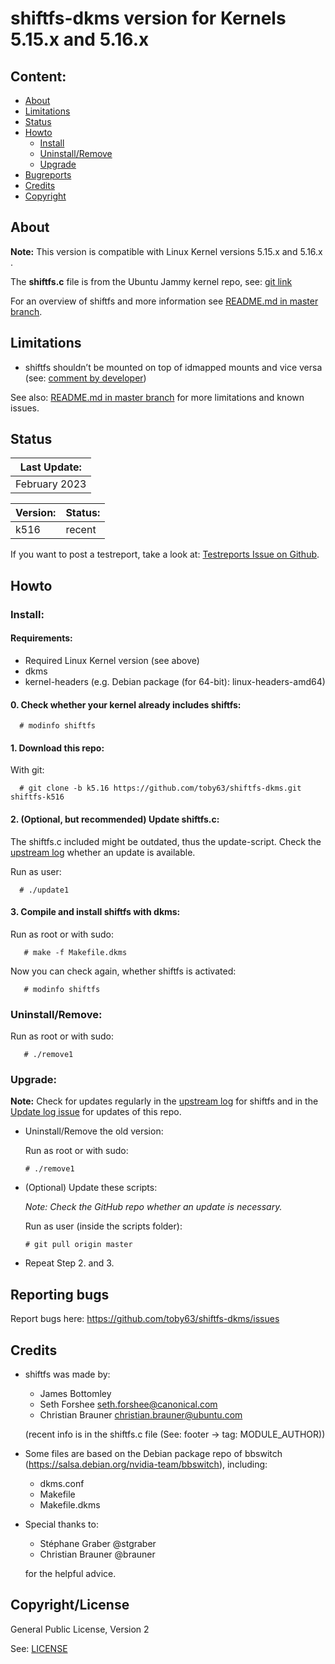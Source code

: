 
# shiftfs-dkms version for Kernels 5.15.x and 5.16.x

Content:
--------
* [About](#about)
* [Limitations](#limitations)
* [Status](#status)
* [Howto](#howto)
    * [Install](#install)
    * [Uninstall/Remove](#uninstallremove)
    * [Upgrade](#upgrade)
* [Bugreports](#reporting-bugs)
* [Credits](#credits)
* [Copyright](#copyrightlicense)


## About

**Note:** This version is compatible with Linux Kernel versions 5.15.x and 5.16.x .

The **shiftfs.c** file is from the Ubuntu Jammy kernel repo, see: [git link](https://git.launchpad.net/~ubuntu-kernel/ubuntu/+source/linux/+git/jammy/log/fs/shiftfs.c?h=master-next)

For an overview of shiftfs and more information see [README.md in master branch](https://github.com/toby63/shiftfs-dkms/blob/master/README.md).

## Limitations

- shiftfs shouldn’t be mounted on top of idmapped mounts and vice versa (see: [comment by developer](https://discuss.linuxcontainers.org/t/shiftfs-shiftfs-error-with-5-16-kernel/13103/9))

See also: [README.md in master branch](https://github.com/toby63/shiftfs-dkms#known-issues) for more limitations and known issues.

## Status

| Last Update: |
| --- |
| February 2023 |


| Version: | Status: |
| --- | --- | 
| k516 | recent |

If you want to post a testreport, take a look at: [Testreports Issue on Github](https://github.com/toby63/shiftfs-dkms/issues/3).

## Howto

### Install:

#### Requirements:
 * Required Linux Kernel version (see above)
 * dkms
 * kernel-headers (e.g. Debian package (for 64-bit): linux-headers-amd64)

#### 0. Check whether your kernel already includes shiftfs:

      # modinfo shiftfs

#### 1. Download this repo:
  
 With git:

      # git clone -b k5.16 https://github.com/toby63/shiftfs-dkms.git shiftfs-k516


#### 2. (Optional, but recommended) Update shiftfs.c:

 The shiftfs.c included might be outdated, thus the update-script.
 Check the [upstream log](https://git.launchpad.net/~ubuntu-kernel/ubuntu/+source/linux/+git/jammy/log/fs/shiftfs.c?h=master-next) whether an update is available.

 Run as user:

      # ./update1


#### 3. Compile and install shiftfs with dkms:

 Run as root or with sudo:

       # make -f Makefile.dkms

 Now you can check again, whether shiftfs is activated:

       # modinfo shiftfs

### Uninstall/Remove:  

   Run as root or with sudo:

       # ./remove1

### Upgrade:

**Note:** Check for updates regularly in the [upstream log](https://git.launchpad.net/~ubuntu-kernel/ubuntu/+source/linux/+git/jammy/log/fs/shiftfs.c?h=master-next) for shiftfs and in the [Update log issue](https://github.com/toby63/shiftfs-dkms/issues/12) for updates of this repo.
 
 * Uninstall/Remove the old version:

   Run as root or with sudo:

       # ./remove1

 * (Optional) Update these scripts:
   
   _Note: Check the GitHub repo whether an update is necessary._
   
   Run as user (inside the scripts folder):
       
       # git pull origin master
 
 * Repeat Step 2. and 3.


## Reporting bugs

 Report bugs here:
 https://github.com/toby63/shiftfs-dkms/issues


## Credits

* shiftfs was made by:
   * James Bottomley
   * Seth Forshee <seth.forshee@canonical.com>
   * Christian Brauner <christian.brauner@ubuntu.com>   
   
   (recent info is in the shiftfs.c file (See: footer -> tag: MODULE_AUTHOR))

* Some files are based on the Debian package repo of bbswitch (https://salsa.debian.org/nvidia-team/bbswitch), including:
   * dkms.conf
   * Makefile
   * Makefile.dkms
   
* Special thanks to:
   * Stéphane Graber @stgraber
   * Christian Brauner @brauner
   
  for the helpful advice.


## Copyright/License

General Public License, Version 2

See: [LICENSE](LICENSE)
